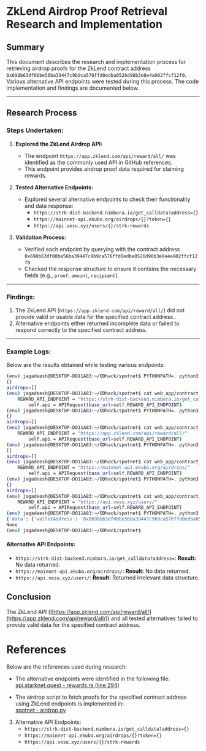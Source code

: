 # ZkLend Airdrop Proof Retrieval Research and Implementation

## Summary
This document describes the research and implementation process for retrieving airdrop proofs for the ZkLend contract address `0x698b63df00be56ba39447c9b9ca576ffd0edba0526d98b3e8e4a902ffcf12f0`. Various alternative API endpoints were tested during this process. The code implementation and findings are documented below.

---

## Research Process

### Steps Undertaken:
1. **Explored the ZkLend Airdrop API:**
   - The endpoint `https://app.zklend.com/api/reward/all/` was identified as the commonly used API in GitHub references.
   - This endpoint provides airdrop proof data required for claiming rewards.

2. **Tested Alternative Endpoints:**
   - Explored several alternative endpoints to check their functionality and data response:
     - `https://strk-dist-backend.nimbora.io/get_calldata?address={}`
     - `https://mainnet-api.ekubo.org/airdrops/{}?token={}`
     - `https://api.vesu.xyz/users/{}/strk-rewards`

3. **Validation Process:**
   - Verified each endpoint by querying with the contract address `0x698b63df00be56ba39447c9b9ca576ffd0edba0526d98b3e8e4a902ffcf12f0`.
   - Checked the response structure to ensure it contains the necessary fields (e.g., `proof`, `amount`, `recipient`).

---

### Findings:
1. The ZkLend API (`https://app.zklend.com/api/reward/all/`) did not provide valid or usable data for the specified contract address..
2. Alternative endpoints either returned incomplete data or failed to respond correctly to the specified contract address.

---

### Example Logs:
Below are the results obtained while testing various endpoints:

```bash
(env) jagadeesh@DESKTOP-DO11A83:~/ODhack/spotnet$ PYTHONPATH=. python3 web_app/contract_tools/airdrop.py
{}
airdrops=[]
(env) jagadeesh@DESKTOP-DO11A83:~/ODhack/spotnet$ cat web_app/contract_tools/airdrop.py | grep END
    REWARD_API_ENDPOINT = "https://strk-dist-backend.nimbora.io/get_calldata?address="
        self.api = APIRequest(base_url=self.REWARD_API_ENDPOINT)
(env) jagadeesh@DESKTOP-DO11A83:~/ODhack/spotnet$ PYTHONPATH=. python3 web_app/contract_tools/airdrop.py
{}
airdrops=[]
(env) jagadeesh@DESKTOP-DO11A83:~/ODhack/spotnet$ cat web_app/contract_tools/airdrop.py | grep END
    REWARD_API_ENDPOINT = "https://app.zklend.com/api/reward/all/"
        self.api = APIRequest(base_url=self.REWARD_API_ENDPOINT)
(env) jagadeesh@DESKTOP-DO11A83:~/ODhack/spotnet$ PYTHONPATH=. python3 web_app/contract_tools/airdrop.py
[]
airdrops=[]
(env) jagadeesh@DESKTOP-DO11A83:~/ODhack/spotnet$ cat web_app/contract_tools/airdrop.py | grep END
    REWARD_API_ENDPOINT = "https://mainnet-api.ekubo.org/airdrops/"
        self.api = APIRequest(base_url=self.REWARD_API_ENDPOINT)
(env) jagadeesh@DESKTOP-DO11A83:~/ODhack/spotnet$ PYTHONPATH=. python3 web_app/contract_tools/airdrop.py
{}
airdrops=[]
(env) jagadeesh@DESKTOP-DO11A83:~/ODhack/spotnet$ cat web_app/contract_tools/airdrop.py | grep END
    REWARD_API_ENDPOINT = "https://api.vesu.xyz/users/"
        self.api = APIRequest(base_url=self.REWARD_API_ENDPOINT)
(env) jagadeesh@DESKTOP-DO11A83:~/ODhack/spotnet$ PYTHONPATH=. python3 web_app/contract_tools/airdrop.py
{'data': {'walletAddress': '0x0698b63df00be56ba39447c9b9ca576ffd0edba0526d98b3e8e4a902ffcf12f0', 'amount': '0', 'decimals': 18, 'distributorData': {'distributedAmount': '0', 'claimedAmount': '0'}}}
None
(env) jagadeesh@DESKTOP-DO11A83:~/ODhack/spotnet$
```

#### Alternative API Endpoints:
   - `https://strk-dist-backend.nimbora.io/get_calldata?address=`: **Result:** No data returned.  
   - `https://mainnet-api.ekubo.org/airdrops/`: **Result:** No data returned.  
   - `https://api.vesu.xyz/users/`: **Result:** Returned irrelevant data structure.

## Conclusion

The ZkLend API ([https://app.zklend.com/api/reward/all/](https://app.zklend.com/api/reward/all/)) and all tested alternatives failed to provide valid data for the specified contract address.

# References

Below are the references used during research:

- The alternative endpoints were identified in the following file:  
  [api.starknet.quest - rewards.rs (line 294)](https://github.com/lfglabs-dev/api.starknet.quest/blob/2089420165057622a8bab41b698bb1da037903a9/src/endpoints/defi/rewards.rs#L294)  

- The airdrop script to fetch proofs for the specified contract address using ZkLend endpoints is implemented in:  
  [spotnet - airdrop.py](https://github.com/djeck1432/spotnet/blob/main/web_app/contract_tools/airdrop.py)  

3. Alternative API Endpoints:
   - `https://strk-dist-backend.nimbora.io/get_calldata?address={}`
   - `https://mainnet-api.ekubo.org/airdrops/{}?token={}`
   - `https://api.vesu.xyz/users/{}/strk-rewards`